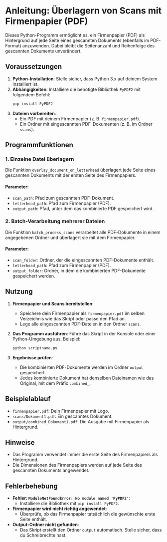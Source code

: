 # Anleitung: Überlagern von Scans mit Firmenpapier (PDF)

Dieses Python-Programm ermöglicht es, ein Firmenpapier (PDF) als Hintergrund auf jede Seite eines gescannten Dokuments (ebenfalls im PDF-Format) anzuwenden. Dabei bleibt die Seitenanzahl und Reihenfolge des gescannten Dokuments unverändert.

## Voraussetzungen

1. **Python-Installation**: Stelle sicher, dass Python 3.x auf deinem System installiert ist.
2. **Abhängigkeiten**: Installiere die benötigte Bibliothek `PyPDF2` mit folgendem Befehl:
   ```bash
   pip install PyPDF2
   ```
3. **Dateien vorbereiten**:
   - Ein PDF mit deinem Firmenpapier (z. B. `firmenpapier.pdf`).
   - Ein Ordner mit eingescannten PDF-Dokumenten (z. B. im Ordner `scans`).

## Programmfunktionen

### 1. Einzelne Datei überlagern

Die Funktion `overlay_document_on_letterhead` überlagert jede Seite eines gescannten Dokuments mit der ersten Seite des Firmenpapiers.

#### Parameter:
- `scan_path`: Pfad zum gescannten PDF-Dokument.
- `letterhead_path`: Pfad zum Firmenpapier (PDF).
- `output_path`: Pfad, unter dem das kombinierte PDF gespeichert wird.

### 2. Batch-Verarbeitung mehrerer Dateien

Die Funktion `batch_process_scans` verarbeitet alle PDF-Dokumente in einem angegebenen Ordner und überlagert sie mit dem Firmenpapier.

#### Parameter:
- `scan_folder`: Ordner, der die eingescannten PDF-Dokumente enthält.
- `letterhead_path`: Pfad zum Firmenpapier (PDF).
- `output_folder`: Ordner, in dem die kombinierten PDF-Dokumente gespeichert werden.

## Nutzung

1. **Firmenpapier und Scans bereitstellen**:
   - Speichere dein Firmenpapier als `firmenpapier.pdf` im selben Verzeichnis wie das Skript oder passe den Pfad an.
   - Lege alle eingescannten PDF-Dateien in den Ordner `scans`.

2. **Das Programm ausführen**:
   Führe das Skript in der Konsole oder einer Python-Umgebung aus. Beispiel:
   ```bash
   python scriptname.py
   ```

3. **Ergebnisse prüfen**:
   - Die kombinierten PDF-Dokumente werden im Ordner `output` gespeichert.
   - Jedes kombinierte Dokument hat denselben Dateinamen wie das Original, mit dem Präfix `combined_`.

## Beispielablauf

- `firmenpapier.pdf`: Dein Firmenpapier mit Logo.
- `scans/Dokument1.pdf`: Ein gescanntes Dokument.
- `output/combined_Dokument1.pdf`: Die Ausgabe mit Firmenpapier als Hintergrund.

## Hinweise

- Das Programm verwendet immer die erste Seite des Firmenpapiers als Hintergrund.
- Die Dimensionen des Firmenpapiers werden auf jede Seite des gescannten Dokuments angewendet.

## Fehlerbehebung

- **Fehler: `ModuleNotFoundError: No module named 'PyPDF2'`**:
  - Installiere die Bibliothek mit `pip install PyPDF2`.
- **Firmenpapier wird nicht richtig angewendet**:
  - Überprüfe, ob das Firmenpapier tatsächlich die gewünschte erste Seite enthält.
- **Output-Ordner nicht gefunden**:
  - Das Skript erstellt den Ordner `output` automatisch. Stelle sicher, dass du Schreibrechte hast.
